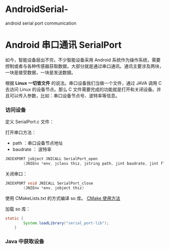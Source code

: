 # AndroidSerial-
android serial port communication

# Android 串口通讯 SerialPort

如今，智能设备层出不穷。不少智能设备采用 Android 系统作为操作系统，需要控制或者与各种传感器获取数据，大部分就是通过串口通讯。通讯主要涉及两块，一块是接受数据，一块是发送数据。

根据 **Linux 一切皆文件** 的说法。串口设备我们当做一个文件，通过 JAVA 调用 C 去访问 Linux 的设备节点。那么 C 文件需要完成的功能就是打开和关闭设备。并且可以传入参数，比如：串口设备节点号、波特率等信息。

### 访问设备

定义 SerialPort.c 文件：

打开串口方法：

- path ：串口设备节点地址
- baudrate ： 波特率

```C
JNIEXPORT jobject JNICALL SerialPort_open
        (JNIEnv *env, jclass thiz, jstring path, jint baudrate, jint flags)
```

关闭串口：

```C
JNIEXPORT void JNICALL SerialPort_close
        (JNIEnv *env, jobject thiz)
```


使用 CMakeLists.txt 的方式编译 so 库。
[CMake 使用方法](https://developer.android.com/studio/projects/add-native-code.html?hl=zh-cn)

加载 so 库：

```java
static {
        System.loadLibrary("serial_port-lib");
    }
```

### Java 中获取设备

